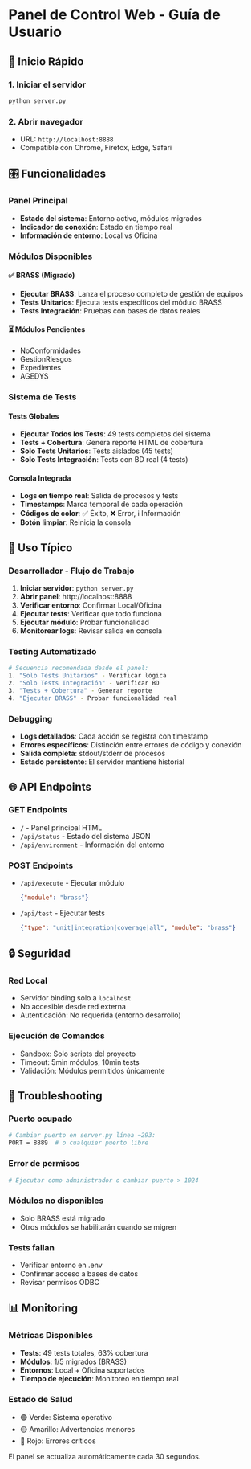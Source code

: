 # Panel de Control Web - Guía de Usuario

## 🚀 Inicio Rápido

### 1. Iniciar el servidor
```bash
python server.py
```

### 2. Abrir navegador
- URL: `http://localhost:8888`
- Compatible con Chrome, Firefox, Edge, Safari

## 🎛️ Funcionalidades

### Panel Principal
- **Estado del sistema**: Entorno activo, módulos migrados
- **Indicador de conexión**: Estado en tiempo real
- **Información de entorno**: Local vs Oficina

### Módulos Disponibles

#### ✅ BRASS (Migrado)
- **Ejecutar BRASS**: Lanza el proceso completo de gestión de equipos
- **Tests Unitarios**: Ejecuta tests específicos del módulo BRASS
- **Tests Integración**: Pruebas con bases de datos reales

#### ⏳ Módulos Pendientes
- NoConformidades
- GestionRiesgos  
- Expedientes
- AGEDYS

### Sistema de Tests

#### Tests Globales
- **Ejecutar Todos los Tests**: 49 tests completos del sistema
- **Tests + Cobertura**: Genera reporte HTML de cobertura
- **Solo Tests Unitarios**: Tests aislados (45 tests)
- **Solo Tests Integración**: Tests con BD real (4 tests)

#### Consola Integrada
- **Logs en tiempo real**: Salida de procesos y tests
- **Timestamps**: Marca temporal de cada operación
- **Códigos de color**: ✅ Éxito, ❌ Error, ℹ️ Información
- **Botón limpiar**: Reinicia la consola

## 🔧 Uso Típico

### Desarrollador - Flujo de Trabajo
1. **Iniciar servidor**: `python server.py`
2. **Abrir panel**: http://localhost:8888
3. **Verificar entorno**: Confirmar Local/Oficina
4. **Ejecutar tests**: Verificar que todo funciona
5. **Ejecutar módulo**: Probar funcionalidad
6. **Monitorear logs**: Revisar salida en consola

### Testing Automatizado
```bash
# Secuencia recomendada desde el panel:
1. "Solo Tests Unitarios" - Verificar lógica
2. "Solo Tests Integración" - Verificar BD
3. "Tests + Cobertura" - Generar reporte
4. "Ejecutar BRASS" - Probar funcionalidad real
```

### Debugging
- **Logs detallados**: Cada acción se registra con timestamp
- **Errores específicos**: Distinción entre errores de código y conexión
- **Salida completa**: stdout/stderr de procesos
- **Estado persistente**: El servidor mantiene historial

## 🌐 API Endpoints

### GET Endpoints
- `/` - Panel principal HTML
- `/api/status` - Estado del sistema JSON
- `/api/environment` - Información del entorno

### POST Endpoints
- `/api/execute` - Ejecutar módulo
  ```json
  {"module": "brass"}
  ```
- `/api/test` - Ejecutar tests
  ```json
  {"type": "unit|integration|coverage|all", "module": "brass"}
  ```

## 🔒 Seguridad

### Red Local
- Servidor binding solo a `localhost`
- No accesible desde red externa
- Autenticación: No requerida (entorno desarrollo)

### Ejecución de Comandos
- Sandbox: Solo scripts del proyecto
- Timeout: 5min módulos, 10min tests
- Validación: Módulos permitidos únicamente

## 🐛 Troubleshooting

### Puerto ocupado
```bash
# Cambiar puerto en server.py línea ~293:
PORT = 8889  # o cualquier puerto libre
```

### Error de permisos
```bash
# Ejecutar como administrador o cambiar puerto > 1024
```

### Módulos no disponibles
- Solo BRASS está migrado
- Otros módulos se habilitarán cuando se migren

### Tests fallan
- Verificar entorno en .env
- Confirmar acceso a bases de datos
- Revisar permisos ODBC

## 📊 Monitoring

### Métricas Disponibles
- **Tests**: 49 tests totales, 63% cobertura
- **Módulos**: 1/5 migrados (BRASS)
- **Entornos**: Local + Oficina soportados
- **Tiempo de ejecución**: Monitoreo en tiempo real

### Estado de Salud
- 🟢 Verde: Sistema operativo
- 🟡 Amarillo: Advertencias menores  
- 🔴 Rojo: Errores críticos

El panel se actualiza automáticamente cada 30 segundos.
